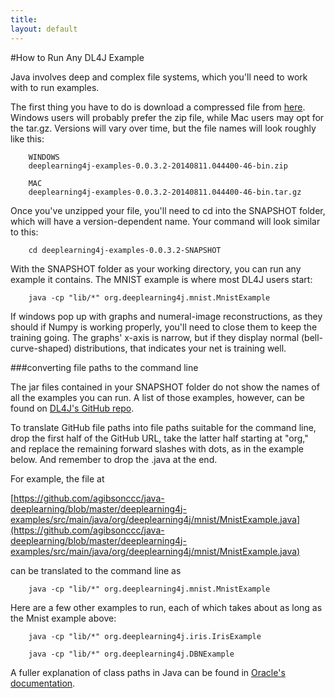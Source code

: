 ```yaml
---
title:
layout: default
---
```


#How to Run Any DL4J Example

Java involves deep and complex file systems, which you'll need to work with to run examples. 

The first thing you have to do is download a compressed file from [here](https://oss.sonatype.org/content/repositories/snapshots/org/deeplearning4j/deeplearning4j-examples/0.0.3.2-SNAPSHOT/). Windows users will probably prefer the zip file, while Mac users may opt for the tar.gz. Versions will vary over time, but the file names will look roughly like this:

		WINDOWS
		deeplearning4j-examples-0.0.3.2-20140811.044400-46-bin.zip
		
		MAC
		deeplearning4j-examples-0.0.3.2-20140811.044400-46-bin.tar.gz

Once you've unzipped your file, you'll need to cd into the SNAPSHOT folder, which will have a version-dependent name. Your command will look similar to this: 

		cd deeplearning4j-examples-0.0.3.2-SNAPSHOT

With the SNAPSHOT folder as your working directory, you can run any example it contains. The MNIST example is where most DL4J users start:

		java -cp "lib/*" org.deeplearning4j.mnist.MnistExample

If windows pop up with graphs and numeral-image reconstructions, as they should if Numpy is working properly, you'll need to close them to keep the training going. The graphs' x-axis is narrow, but if they display normal (bell-curve-shaped) distributions, that indicates your net is training well.

###converting file paths to the command line

The jar files contained in your SNAPSHOT folder do not show the names of all the examples you can run. A list of those examples, however, can be found on [DL4J's GitHub repo](https://github.com/agibsonccc/java-deeplearning/tree/master/deeplearning4j-examples/src/main/java/org/deeplearning4j/example). 

To translate GitHub file paths into file paths suitable for the command line, drop the first half of the GitHub URL, take the latter half starting at "org," and replace the remaining forward slashes with dots, as in the example below. And remember to drop the .java at the end.

For example, the file at 

[https://github.com/agibsonccc/java-deeplearning/blob/master/deeplearning4j-examples/src/main/java/org/deeplearning4j/mnist/MnistExample.java](https://github.com/agibsonccc/java-deeplearning/blob/master/deeplearning4j-examples/src/main/java/org/deeplearning4j/mnist/MnistExample.java)

can be translated to the command line as

		java -cp "lib/*" org.deeplearning4j.mnist.MnistExample

Here are a few other examples to run, each of which takes about as long as the Mnist example above: 
		
		java -cp "lib/*" org.deeplearning4j.iris.IrisExample
		
		java -cp "lib/*" org.deeplearning4j.DBNExample
		

A fuller explanation of class paths in Java can be found in [Oracle's  documentation](http://docs.oracle.com/javase/8/docs/technotes/tools/windows/classpath.html).
